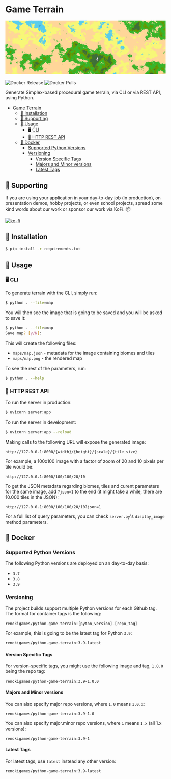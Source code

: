 Game Terrain
============

![](map.png)

![Docker Release](https://github.com/renoki-games/python-game-terrain/workflows/Docker%20Release/badge.svg)
![Docker Pulls](https://img.shields.io/docker/pulls/renokigames/python-game-terrain)

Generate Simplex-based procedural game terrain, via CLI or via REST API, using Python.

- [Game Terrain](#game-terrain)
  - [🚀 Installation](#-installation)
  - [🤝 Supporting](#-supporting)
  - [🙌 Usage](#-usage)
    - [🖥 CLI](#-cli)
    - [🔗 HTTP REST API](#-http-rest-api)
  - [🐳 Docker](#-docker)
    - [Supported Python Versions](#supported-python-versions)
    - [Versioning](#versioning)
      - [Version Specific Tags](#version-specific-tags)
      - [Majors and Minor versions](#majors-and-minor-versions)
      - [Latest Tags](#latest-tags)

## 🤝 Supporting

If you are using your application in your day-to-day job (in production), on presentation demos, hobby projects, or even school projects, spread some kind words about our work or sponsor our work via KoFi. 📦

[![ko-fi](https://www.ko-fi.com/img/githubbutton_sm.svg)](https://ko-fi.com/R6R42U8CL)

## 🚀 Installation

```bash
$ pip install -r requirements.txt
```

## 🙌 Usage

### 🖥 CLI

To generate terrain with the CLI, simply run:

```bash
$ python . --file=map
```

You will then see the image that is going to be saved and you will be asked to save it:

```bash
$ python . --file=map
Save map? [y/N]:
```

This will create the following files:

- `maps/map.json` - metadata for the image containing biomes and tiles
- `maps/map.png` - the rendered map

To see the rest of the parameters, run:

```bash
$ python . --help
```

### 🔗 HTTP REST API

To run the server in production:

```bash
$ uvicorn server:app
```

To run the server in development:

```bash
$ uvicorn server:app --reload
```

Making calls to the following URL will expose the generated image:

```
http://127.0.0.1:8000/{width}/{height}/{scale}/{tile_size}
```

For example, a 100x100 image with a factor of zoom of 20 and 10 pixels per tile would be:

```
http://127.0.0.1:8000/100/100/20/10
```

To get the JSON metadata regarding biomes, tiles and curent parameters for the same image, add `?json=1` to the end (it might take a while, there are 10.000 tiles in the JSON):

```
http://127.0.0.1:8000/100/100/20/10?json=1
```

For a full list of query parameters, you can check `server.py`'s `display_image` method parameters.

## 🐳 Docker

### Supported Python Versions

The following Python versions are deployed on an day-to-day basis:

- `3.7`
- `3.8`
- `3.9`

### Versioning

The project builds support multiple Python versions for each Github tag. The format for container tags is the following:

```
renokigames/python-game-terrain:[pyton_version]-[repo_tag]
```

For example, this is going to be the latest tag for Python `3.9`:

```
renokigames/python-game-terrain:3.9-latest
```

#### Version Specific Tags

For version-specific tags, you might use the following image and tag, `1.0.0` being the repo tag:

```
renokigames/python-game-terrain:3.9-1.0.0
```

#### Majors and Minor versions

You can also specify major repo versions, where `1.0` means `1.0.x`:

```
renokigames/python-game-terrain:3.9-1.0
```

You can also specify major.minor repo versions, where `1` means `1.x` (all 1.x versions):

```
renokigames/python-game-terrain:3.9-1
```

#### Latest Tags

For latest tags, use `latest` instead any other version:

```
renokigames/python-game-terrain:3.9-latest
```
